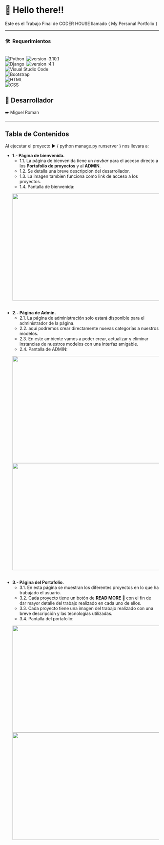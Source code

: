 # :wave: Hello there!!
Este es el Trabajo Final de CODER HOUSE llamado { My Personal Portfolio }

----
### 🛠 &nbsp;Requerimientos
\
 ![Python](https://img.shields.io/badge/-Python-05122A?style=flat&logo=python)&nbsp;
![version :3.10.1](https://img.shields.io/badge/version-3.10.1-informational)\
![Django](https://img.shields.io/badge/-Django-05122A?style=flat&logo=django&logoColor=092E20)&nbsp;
![version :4.1](https://img.shields.io/badge/version-4.1-informational)\
![Visual Studio Code](https://img.shields.io/badge/-Visual%20Studio%20Code-05122A?style=flat&logo=visual-studio-code&logoColor=007ACC)\
![Bootstrap](https://img.shields.io/badge/-Bootstrap-05122A?style=flat&logo=bootstrap&logoColor=563D7C)\
![HTML](https://img.shields.io/badge/-HTML-05122A?style=flat&logo=HTML5)\
![CSS](https://img.shields.io/badge/-CSS-05122A?style=flat&logo=CSS3&logoColor=1572B6)


## :construction_worker: Desarrollador ##
:arrow_right: Miguel Roman

----

## **Tabla de Contenidos**

Al ejecutar el proyecto :arrow_forward: { python manage.py runserver } nos llevara a:
  - **1.- Página de bienvenida.**
    - 1.1. La página de bienvenida tiene un *navbar* para el acceso directo a los **Portafolio de proyectos** y al **ADMIN**.
    - 1.2. Se detalla una breve descripcion del desarrollador.
    - 1.3. La imagen tambien funciona como link de acceso a los proyectos.
    - 1.4. Pantalla de bienvenida:
    <!---
     ![Welcome](https://user-images.githubusercontent.com/104667536/183565744-beb16cf0-ad65-41db-85ee-bffa4052e2f4.png)
    -->
    <p align="center">  
       <img src="https://user-images.githubusercontent.com/104667536/183565744-beb16cf0-ad65-41db-85ee-bffa4052e2f4.png" width="700" height="350" />
    </p> <br/>
  - **2.- Página de Admin.**
    - 2.1. La página de administración solo estará disponible para el administrador de la página.
    - 2.2. aquí podremos crear directamente nuevas categorías a nuestros modelos.
    - 2.3. En este ambiente vamos a poder crear, actualizar y eliminar instancias de nuestros modelos con una interfaz amigable.
    - 2.4. Pantalla de ADMIN:
    <p align="center">  
       <img src="https://user-images.githubusercontent.com/104667536/183571946-eddc4671-cde6-4959-8243-223ca0be2568.png" width="700" height="350" />
       <br/>
       <img src="https://user-images.githubusercontent.com/104667536/183572254-4b8025e0-6f11-48fb-8759-b8a77784783f.png" width="700" height="350" />
    </p> <br/>
  - **3.- Página del Portafolio.**
    - 3.1. En esta página se muestran los diferentes proyectos en lo que ha trabajado el usuario.
    - 3.2. Cada proyecto tiene un botón de **READ MORE** :page_facing_up: con el fin de dar mayor detalle del trabajo realizado en cada uno de ellos.
    - 3.3. Cada proyecto tiene una imagen del trabajo realizado con una breve descripción y las tecnologías utilizadas.
    - 3.4. Pantalla del portafolio:
    <p align="center">  
       <img src="https://user-images.githubusercontent.com/104667536/183575141-104e278e-bb36-4e1a-b035-4b48ebea4509.png" width="700" height="350" />
       <br/>
       <img src="https://user-images.githubusercontent.com/104667536/183575301-80f3bef7-577f-4051-9ef5-18e48cd78494.png" width="700" height="350" />
    </p> <br/>
